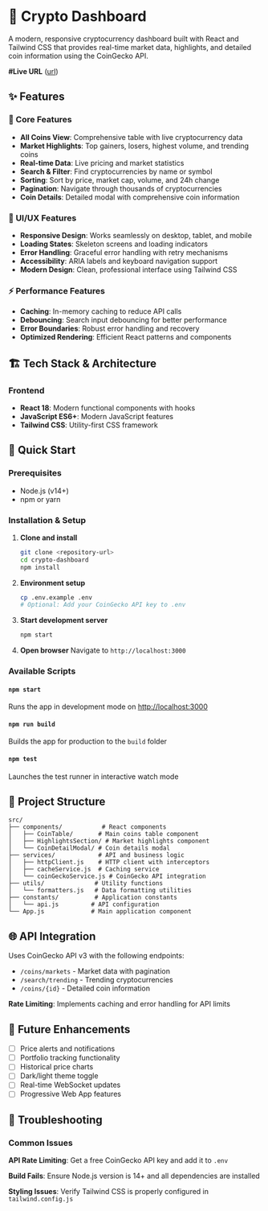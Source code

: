 # 🚀 Crypto Dashboard

A modern, responsive cryptocurrency dashboard built with React and Tailwind CSS that provides real-time market data, highlights, and detailed coin information using the CoinGecko API.

**#Live URL**
([url](https://medibuddy-xgxa.onrender.com))

## ✨ Features

### 🎯 Core Features
- **All Coins View**: Comprehensive table with live cryptocurrency data
- **Market Highlights**: Top gainers, losers, highest volume, and trending coins
- **Real-time Data**: Live pricing and market statistics
- **Search & Filter**: Find cryptocurrencies by name or symbol
- **Sorting**: Sort by price, market cap, volume, and 24h change
- **Pagination**: Navigate through thousands of cryptocurrencies
- **Coin Details**: Detailed modal with comprehensive coin information

### 🎨 UI/UX Features
- **Responsive Design**: Works seamlessly on desktop, tablet, and mobile
- **Loading States**: Skeleton screens and loading indicators
- **Error Handling**: Graceful error handling with retry mechanisms
- **Accessibility**: ARIA labels and keyboard navigation support
- **Modern Design**: Clean, professional interface using Tailwind CSS

### ⚡ Performance Features
- **Caching**: In-memory caching to reduce API calls
- **Debouncing**: Search input debouncing for better performance
- **Error Boundaries**: Robust error handling and recovery
- **Optimized Rendering**: Efficient React patterns and components

## 🏗️ Tech Stack & Architecture

### **Frontend**
- **React 18**: Modern functional components with hooks
- **JavaScript ES6+**: Modern JavaScript features
- **Tailwind CSS**: Utility-first CSS framework

## 🚀 Quick Start

### Prerequisites
- Node.js (v14+)
- npm or yarn

### Installation & Setup

1. **Clone and install**
   ```bash
   git clone <repository-url>
   cd crypto-dashboard
   npm install
   ```

2. **Environment setup**
   ```bash
   cp .env.example .env
   # Optional: Add your CoinGecko API key to .env
   ```

3. **Start development server**
   ```bash
   npm start
   ```

4. **Open browser**
   Navigate to `http://localhost:3000`

### Available Scripts

#### `npm start`
Runs the app in development mode on [http://localhost:3000](http://localhost:3000)

#### `npm run build`
Builds the app for production to the `build` folder

#### `npm test`
Launches the test runner in interactive watch mode

## 📁 Project Structure

```
src/
├── components/           # React components
│   ├── CoinTable/       # Main coins table component
│   ├── HighlightsSection/ # Market highlights component
│   └── CoinDetailModal/ # Coin details modal
├── services/            # API and business logic
│   ├── httpClient.js    # HTTP client with interceptors
│   ├── cacheService.js  # Caching service
│   └── coinGeckoService.js # CoinGecko API integration
├── utils/              # Utility functions
│   └── formatters.js   # Data formatting utilities
├── constants/          # Application constants
│   └── api.js         # API configuration
└── App.js             # Main application component
```

## 🌐 API Integration

Uses CoinGecko API v3 with the following endpoints:
- `/coins/markets` - Market data with pagination
- `/search/trending` - Trending cryptocurrencies
- `/coins/{id}` - Detailed coin information

**Rate Limiting**: Implements caching and error handling for API limits




## 🔮 Future Enhancements

- [ ] Price alerts and notifications
- [ ] Portfolio tracking functionality
- [ ] Historical price charts
- [ ] Dark/light theme toggle
- [ ] Real-time WebSocket updates
- [ ] Progressive Web App features

## 🐛 Troubleshooting

### Common Issues

**API Rate Limiting**: Get a free CoinGecko API key and add it to `.env`

**Build Fails**: Ensure Node.js version is 14+ and all dependencies are installed

**Styling Issues**: Verify Tailwind CSS is properly configured in `tailwind.config.js`



